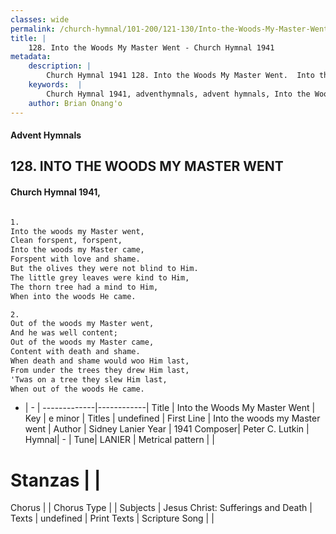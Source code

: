 ```yaml
---
classes: wide
permalink: /church-hymnal/101-200/121-130/Into-the-Woods-My-Master-Went/
title: |
    128. Into the Woods My Master Went - Church Hymnal 1941
metadata:
    description: |
        Church Hymnal 1941 128. Into the Woods My Master Went.  Into the woods my Master went,  Clean forspent, forspent,  Into the woods my Master came,  Forspent with love and shame.  But the olives they were not blind to Him.  The little grey leaves were kind to Him,  The thorn tree had a mind to Him,  When into the woods He came.  
    keywords:  |
        Church Hymnal 1941, adventhymnals, advent hymnals, Into the Woods My Master Went, Into the woods my Master went. 
    author: Brian Onang'o
---
```


#### Advent Hymnals
## 128. INTO THE WOODS MY MASTER WENT
####  Church Hymnal 1941,

```txt

1.
Into the woods my Master went, 
Clean forspent, forspent, 
Into the woods my Master came, 
Forspent with love and shame. 
But the olives they were not blind to Him. 
The little grey leaves were kind to Him, 
The thorn tree had a mind to Him, 
When into the woods He came. 

2.
Out of the woods my Master went, 
And he was well content; 
Out of the woods my Master came, 
Content with death and shame. 
When death and shame would woo Him last, 
From under the trees they drew Him last, 
'Twas on a tree they slew Him last, 
When out of the woods He came.


```

- |   -  |
-------------|------------|
Title | Into the Woods My Master Went |
Key | e minor |
Titles | undefined |
First Line | Into the woods my Master went |
Author | Sidney Lanier
Year | 1941
Composer| Peter C. Lutkin |
Hymnal|  - |
Tune| LANIER |
Metrical pattern | |
# Stanzas |  |
Chorus |  |
Chorus Type |  |
Subjects | Jesus Christ: Sufferings and Death |
Texts | undefined |
Print Texts | 
Scripture Song |  |
    

